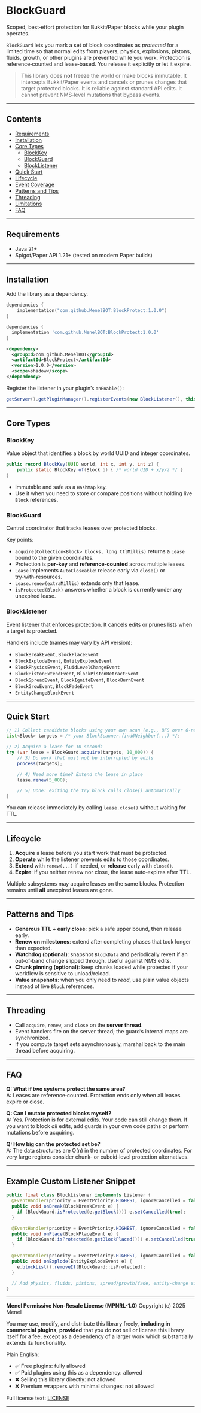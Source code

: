# BlockGuard

Scoped, best‑effort protection for Bukkit/Paper blocks while your plugin operates.

`BlockGuard` lets you mark a set of block coordinates as *protected* for a limited time so that normal edits from players, physics, explosions, pistons, fluids, growth, or other plugins are prevented while you work. Protection is reference‑counted and lease‑based. You release it explicitly or let it expire.

> This library does **not** freeze the world or make blocks immutable. It intercepts Bukkit/Paper events and cancels or prunes changes that target protected blocks. It is reliable against standard API edits. It cannot prevent NMS‑level mutations that bypass events.

---

## Contents

- [Requirements](#requirements)
- [Installation](#installation)
- [Core Types](#core-types)
  - [BlockKey](#blockkey)
  - [BlockGuard](#blockguard)
  - [BlockListener](#blocklistener)
- [Quick Start](#quick-start)
- [Lifecycle](#lifecycle)
- [Event Coverage](#event-coverage)
- [Patterns and Tips](#patterns-and-tips)
- [Threading](#threading)
- [Limitations](#limitations)
- [FAQ](#faq)

---

## Requirements

- Java 21+
- Spigot/Paper API 1.21+ (tested on modern Paper builds)

---

## Installation

Add the library as a dependency.

```kotlin
dependencies {
    implementation("com.github.MenelBOT:BlockProtect:1.0.0")
}
```

```groovy
dependencies {
  implementation 'com.github.MenelBOT:BlockProtect:1.0.0'
}
```

```xml
<dependency>
  <groupId>com.github.MenelBOT</groupId>
  <artifactId>BlockProtect</artifactId>
  <version>1.0.0</version>
  <scope>shadow</scope>
</dependency>
```

Register the listener in your plugin’s `onEnable()`:

```java
getServer().getPluginManager().registerEvents(new BlockListener(), this);
```

---

## Core Types

### BlockKey

Value object that identifies a block by world UUID and integer coordinates.

```java
public record BlockKey(UUID world, int x, int y, int z) {
    public static BlockKey of(Block b) { /* world UID + x/y/z */ }
}
```

- Immutable and safe as a `HashMap` key.
- Use it when you need to store or compare positions without holding live `Block` references.

### BlockGuard

Central coordinator that tracks **leases** over protected blocks.

Key points:

- `acquire(Collection<Block> blocks, long ttlMillis)` returns a `Lease` bound to the given coordinates.
- Protection is **per‑key** and **reference‑counted** across multiple leases.
- `Lease` implements `AutoCloseable`: release early via `close()` or try‑with‑resources.
- `Lease.renew(extraMillis)` extends only that lease.
- `isProtected(Block)` answers whether a block is currently under any unexpired lease.

### BlockListener

Event listener that enforces protection. It cancels edits or prunes lists when a target is protected.

Handlers include (names may vary by API version):

- `BlockBreakEvent`, `BlockPlaceEvent`
- `BlockExplodeEvent`, `EntityExplodeEvent`
- `BlockPhysicsEvent`, `FluidLevelChangeEvent`
- `BlockPistonExtendEvent`, `BlockPistonRetractEvent`
- `BlockSpreadEvent`, `BlockIgniteEvent`, `BlockBurnEvent`
- `BlockGrowEvent`, `BlockFadeEvent`
- `EntityChangeBlockEvent`

---

## Quick Start

```java
// 1) Collect candidate blocks using your own scan (e.g., BFS over 6-neighbors)
List<Block> targets = /* your BlockScanner.find6Neighbor(...) */;

// 2) Acquire a lease for 10 seconds
try (var lease = BlockGuard.acquire(targets, 10_000)) {
    // 3) Do work that must not be interrupted by edits
    process(targets);

    // 4) Need more time? Extend the lease in place
    lease.renew(5_000);

    // 5) Done: exiting the try block calls close() automatically
}
```

You can release immediately by calling `lease.close()` without waiting for TTL.

---

## Lifecycle

1. **Acquire** a lease before you start work that must be protected.
2. **Operate** while the listener prevents edits to those coordinates.
3. **Extend** with `renew(...)` if needed, or **release** early with `close()`.
4. **Expire**: if you neither renew nor close, the lease auto‑expires after TTL.

Multiple subsystems may acquire leases on the same blocks. Protection remains until **all** unexpired leases are gone.

---


## Patterns and Tips

- **Generous TTL + early close**: pick a safe upper bound, then release early.
- **Renew on milestones**: extend after completing phases that took longer than expected.
- **Watchdog (optional)**: snapshot `BlockData` and periodically revert if an out‑of‑band change slipped through. Useful against NMS edits.
- **Chunk pinning (optional)**: keep chunks loaded while protected if your workflow is sensitive to unload/reload.
- **Value snapshots**: when you only need to *read*, use plain value objects instead of live `Block` references.

---

## Threading

- Call `acquire`, `renew`, and `close` on the **server thread**.
- Event handlers fire on the server thread; the guard’s internal maps are synchronized.
- If you compute target sets asynchronously, marshal back to the main thread before acquiring.

---

## FAQ

**Q: What if two systems protect the same area?**\
A: Leases are reference‑counted. Protection ends only when all leases expire or close.

**Q: Can I mutate protected blocks myself?**\
A: Yes. Protection is for external edits. Your code can still change them. If you want to block *all* edits, add guards in your own code paths or perform mutations before acquiring.

**Q: How big can the protected set be?**\
A: The data structures are O(n) in the number of protected coordinates. For very large regions consider chunk‑ or cuboid‑level protection alternatives.

---

## Example Custom Listener Snippet

```java
public final class BlockListener implements Listener {
  @EventHandler(priority = EventPriority.HIGHEST, ignoreCancelled = false)
  public void onBreak(BlockBreakEvent e) {
    if (BlockGuard.isProtected(e.getBlock())) e.setCancelled(true);
  }

  @EventHandler(priority = EventPriority.HIGHEST, ignoreCancelled = false)
  public void onPlace(BlockPlaceEvent e) {
    if (BlockGuard.isProtected(e.getBlockPlaced())) e.setCancelled(true);
  }

  @EventHandler(priority = EventPriority.HIGHEST, ignoreCancelled = false)
  public void onExplode(EntityExplodeEvent e) {
    e.blockList().removeIf(BlockGuard::isProtected);
  }

  // Add physics, fluids, pistons, spread/growth/fade, entity-change similarly
}
```

---

**Menel Permissive Non-Resale License (MPNRL-1.0)**
Copyright (c) 2025 Menel

You may use, modify, and distribute this library freely, **including in commercial plugins**,
**provided** that you do **not** sell or license this library itself for a fee, except as a
dependency of a larger work which substantially extends its functionality.

Plain English:

* ✅ Free plugins: fully allowed
* ✅ Paid plugins using this as a dependency: allowed
* ❌ Selling this library directly: not allowed
* ❌ Premium wrappers with minimal changes: not allowed

Full license text: [LICENSE](./LICENSE)

---
